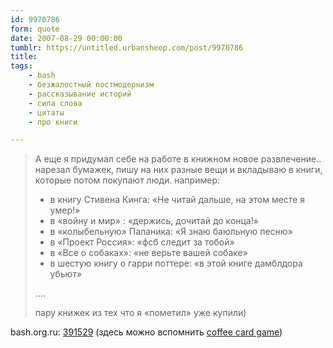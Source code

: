 ```yaml
---
id: 9970786
form: quote
date: 2007-08-29 00:00:00
tumblr: https://untitled.urbansheep.com/post/9970786
title: 
tags:
    - bash
    - безжалостный постмодернизм
    - рассказывание историй
    - сила слова
    - цитаты
    - про книги

---
```


<blockquote>
<p>А еще я придумал себе на работе в книжном новое развлечение.. нарезал бумажек, пишу на них разные вещи и вкладываю в книги, которые потом покупают люди. например:</p>
<ul><li>в книгу Стивена Кинга: «Не читай дальше, на этом месте я умер!»</li>
<li>в «войну и мир» : «держись, дочитай до конца!»</li>
<li>в «колыбельную» Паланика: «Я знаю баюльную песню»</li>
<li>в «Проект Россия»: «фсб следит за тобой»</li>
<li>в «Все о собаках»: «не верьте вашей собаке»</li>
<li>в шестую книгу о гарри поттере: «в этой книге дамблдора убьют»</li>
</ul><p>&hellip;.</p>
<p>пару книжек из тех что я «пометил» уже купили)</p>
</blockquote>

bash.org.ru: <a href="http://bash.org.ru/quote/391529">391529</a> (здесь можно вспомнить <a href="http://urbansheep.livejournal.com/1264844.html">coffee card game</a>)
